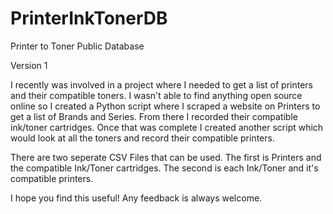 # PrinterInkTonerDB
Printer to Toner Public Database

Version 1

I recently was involved in a project where I needed to get a list of printers and their compatible toners. 
I wasn't able to find anything open source online so I created a Python script where I scraped a website on Printers to get a list of Brands and Series. 
From there I recorded their compatible ink/toner cartridges. Once that was complete I created another script which would look at all the toners and record their compatible printers.

There are two seperate CSV Files that can be used. The first is Printers and the compatible Ink/Toner cartridges. The second is each Ink/Toner and it's compatible printers.

I hope you find this useful! Any feedback is always welcome.

